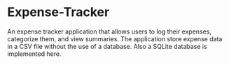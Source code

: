 # Expense-Tracker
An expense tracker application that allows users to log their expenses, categorize them, and view summaries. The application store expense data in a CSV file without the use of a database. Also a SQLite database is implemented here.
